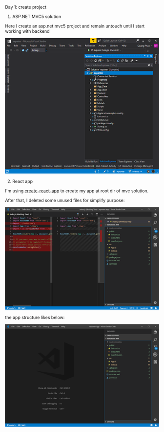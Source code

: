Day 1: create project

1. ASP.NET MVC5 solution

Here I create an asp.net mvc5 project and remain untouch until I start working with backend

<img src="img/mvc-solution.PNG" alt="mvc solution">

2. React app

I'm using [create-react-app](https://github.com/facebook/create-react-app) to create my app at root dir of mvc solution.

After that, I deleted some unused files for simplify purpose:

<img src="img/remove-unused-files.PNG" alt="remove unused files">

the app structure likes below:

<img src="img/app-structure.PNG" alt="app structure">